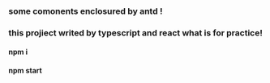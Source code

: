 ### some comonents enclosured by antd !
### this projiect writed by typescript and react what is for practice!

#### npm i

#### npm start



